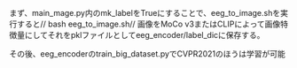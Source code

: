 まず、main_mage.py内のmk_labelをTrueにすることで、eeg_to_image.shを実行すると//
bash eeg_to_image.sh//
画像をMoCo v3またはCLIPによって画像特徴量にしてそれをpklファイルとしてeeg_encoder/label_dicに保存する。

その後、eeg_encoderのtrain_big_dataset.pyでCVPR2021のほうは学習が可能
